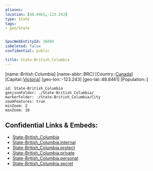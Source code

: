```yaml
---
aliases: 
location: [48.8461,-123.243]
type: State
tags:
- geo/State


SpocWebEntityId: 36004
isDeleted: false
confidential: public

title: State-British_Columbia
---
```

[name::British Columbia]
[name-abbr::BRC]
[Country::[Canada](geo/Continent/North-America/Canada.md)]
[Capital::[Victoria](geo/Continent/Africa/Seychelles/City/Victoria.md)]
[geo-lon::-123.243]
[geo-lat::48.8461]
[Population::]



```leaflet
id: State-British_Columbia
geojsonFolder: ./State-British_Columbia/
markerFolder: ./State-British_Columbia/City
zoomFeatures: true 
minZoom: 2 
maxZoom: 18
```


## Confidential Links & Embeds: 
- [State-British_Columbia](../../../../../../_public/geo/Continent/North-America/Canada/State/State-British_Columbia.md) 
- [State-British_Columbia.internal](../../../../../../_internal/geo/Continent/North-America/Canada/State/State-British_Columbia.internal.md) 
- [State-British_Columbia.protect](../../../../../../_protect/geo/Continent/North-America/Canada/State/State-British_Columbia.protect.md) 
- [State-British_Columbia.private](../../../../../../_private/geo/Continent/North-America/Canada/State/State-British_Columbia.private.md) 
- [State-British_Columbia.personal](../../../../../../_personal/geo/Continent/North-America/Canada/State/State-British_Columbia.personal.md) 
- [State-British_Columbia.secret](../../../../../../_secret/geo/Continent/North-America/Canada/State/State-British_Columbia.secret.md) 
